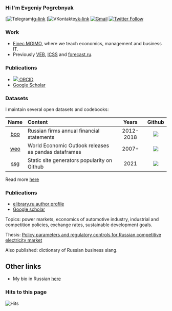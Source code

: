 ### Hi I'm Evgeniy Pogrebnyak

[tg-link]: https://t.me/epoepo
[tg-badge]: https://img.shields.io/badge/Telegram-blue?style=flatsquare&logo=telegram&logoColor=white

[vk-link]: https://vk.com/e_pogrebnyak
[vk-badge]: https://img.shields.io/badge/VK-blue?style=flatsquare&logo=VK&logoColor=white

[gmail-badge]: https://img.shields.io/badge/-e.pogrebnyak@gmail.com-c14438?style=flat-square&logo=Gmail&logoColor=white&link=mailto:e.pogrebnyak@gmail.com
[gmail-link]: mailto:e.pogrebnyak@gmail.com

[twitter-badge]: https://img.shields.io/twitter/follow/PogrebnyakE?label=Follow&style=social
[twitter-link]: https://twitter.com/PogrebnyakE

[![Telegram][tg-badge][tg-link]
[![VKontakte][vk-badge][vk-link]
[![Gmail][gmail-badge]][gmail-link]
[![Twitter Follow][twitter-badge]][twitter-link]

### Work

 - [Finec MGIMO](https://finec.mgimo.ru), where we teach economics, management and business IT. 
 - Previously [VEB](https://veb.ru/), [ICSS](https://icss.ru) and [forecast.ru](http://www.forecast.ru/). 

### Publications
 
- [![](https://orcid.org/sites/default/files/images/orcid_16x16.png) ORCID](https://orcid.org/my-orcid?orcid=0000-0003-3914-9665)
- [Google Scholar](https://scholar.google.com/citations?user=HN162ykAAAAJ&hl=en)

### Datasets

I maintain several open datasets and codebooks:

Name        | Content                                              | Years      | Github
:----------:|:-----------------------------------------------------|:----------:|:-----------------------------------------------------------------:
[boo][boo] | Russian firms annual financial statements            | 2012-2018  | [![](https://badgen.net/badge/icon/github?icon=github&label)][boo]
[weo][weo] | World Economic Outlook releases as pandas dataframes | 2007+      | [![](https://badgen.net/badge/icon/github?icon=github&label)][weo]
[ssg][ssg] | Static site generators popularity on Github          | 2021       | [![](https://badgen.net/badge/icon/github?icon=github&label)][ssg]

[boo]: https://github.com/ru-corporate/boo
[weo]: https://github.com/weo-reader
[ssg]: https://github.com/epogrebnyak/ssg-dataset

Read more [here](https://github.com/epogrebnyak/datasets/)

### Publications

- [elibrary.ru author profile](https://elibrary.ru/author_profile.asp?authorid=557200)
- [Google scholar](https://scholar.google.com/citations?user=HN162ykAAAAJ)

Topics: power markets, economics of automotive industry, industrial and competition policies, exchange rates, 
sustainable development goals.

Thesis: [Policy parameters and regulatory controls for Russian competitive electricity market](https://ecfor.ru/publication/mehanizmy-regulirovaniya-elektroenergetiki-rossii/) 

Also published: dictionary of Russian business slang.

## Other links

- My bio in Russian [here](https://mgimo.ru/people/pogrebnyak/)

### Hits to this page

![Hits](https://hitcounter.pythonanywhere.com/count/tag.svg?url=https%3A%2F%2Fgithub.com%2Fepogrebnyak%2Fepogrebnyak)
